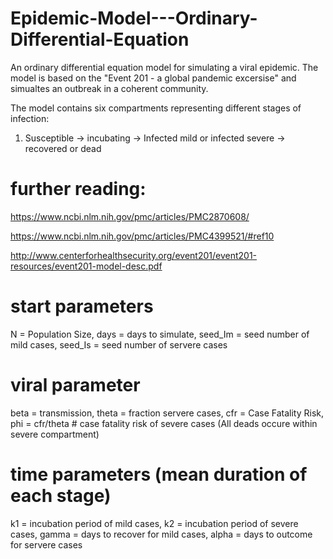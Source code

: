 # Epidemic-Model---Ordinary-Differential-Equation
An ordinary differential equation model for simulating a viral epidemic. The model is based on the "Event 201 - a global pandemic excersise" and simualtes an outbreak in a coherent community.

The	model	contains	six	compartments	representing	different	stages	of	
infection:
1) Susceptible -> incubating -> Infected mild or infected severe -> recovered or dead

# further reading: 
  https://www.ncbi.nlm.nih.gov/pmc/articles/PMC2870608/

  https://www.ncbi.nlm.nih.gov/pmc/articles/PMC4399521/#ref10

  http://www.centerforhealthsecurity.org/event201/event201-resources/event201-model-desc.pdf


# start parameters
  N = Population Size,
  days = days to simulate,
  seed_Im = seed number of mild cases,
  seed_Is = seed number of servere cases

# viral parameter
 beta = transmission,
 theta = fraction servere cases,
 cfr = Case Fatality Risk,
 phi = cfr/theta # case fatality risk of severe cases (All deads occure within severe compartment)

# time parameters (mean duration of each stage)
  k1 = incubation period of mild cases,
  k2 = incubation period of severe cases, 
  gamma = days to recover for mild cases,
  alpha = days to outcome for servere cases
